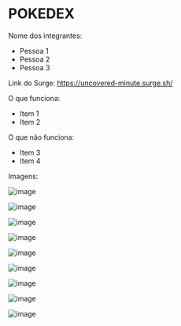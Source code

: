 # POKEDEX

Nome dos integrantes: 
- Pessoa 1
- Pessoa 2
- Pessoa 3

Link do Surge: https://uncovered-minute.surge.sh/

O que funciona:
- Item 1
- Item 2

O que não funciona: 
- Item 3
- Item 4

Imagens: 

![image](https://user-images.githubusercontent.com/94647334/157991248-7ca48c0c-beab-46b8-89bc-0a79a2bc4563.png)

![image](https://user-images.githubusercontent.com/94647334/157991378-4e44cc6d-c980-4d7d-86d4-75c07cc889aa.png)

![image](https://user-images.githubusercontent.com/94647334/157991524-1bf05aa7-a559-43f8-9762-89bc282a57fc.png)

![image](https://user-images.githubusercontent.com/94647334/157991940-b2738995-3f18-46be-8d51-c50aed255bc9.png)

![image](https://user-images.githubusercontent.com/94647334/157992018-da26308d-9271-4ba8-a8ea-d38577a1f9d7.png)

![image](https://user-images.githubusercontent.com/94647334/157992567-72b4635e-76d3-4604-aea8-01132794e889.png)

![image](https://user-images.githubusercontent.com/94647334/157992746-93a7a76a-1ebb-4d3c-887f-7ccbdbca069c.png)

![image](https://user-images.githubusercontent.com/94647334/157992885-bd21150d-44c0-45c8-9ba5-5504e6a54906.png)

![image](https://user-images.githubusercontent.com/94647334/157992926-365d2bc2-2c75-4b0a-9ad2-f71514c9ff31.png)
